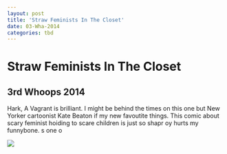 ```yaml
---
layout: post
title: 'Straw Feminists In The Closet'
date: 03-Wha-2014
categories: tbd
---
```


# Straw Feminists In The Closet

## 3rd Whoops 2014

<p Gott in Himmel,   this cartoon from <a href="http://www.harkavagrant.com/">Hark, A Vagrant </a>is brilliant. I might be behind the times on this one but New Yorker cartoonist Kate Beaton if my new favoutite things. This comic about scary feminist hoiding to scare children is just so shapr oy hurts my funnybone. s one o</p>

<img class="photo-horiz" src="http://www.harkavagrant.com/nonsense/strawfeministssm.png" />

 
